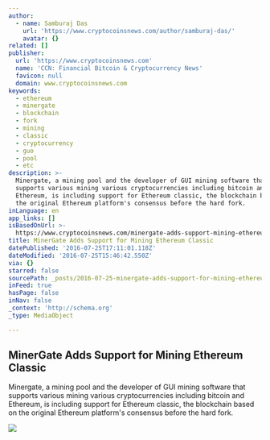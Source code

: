 ```yaml
---
author:
  - name: Samburaj Das
    url: 'https://www.cryptocoinsnews.com/author/samburaj-das/'
    avatar: {}
related: []
publisher:
  url: 'https://www.cryptocoinsnews.com'
  name: 'CCN: Financial Bitcoin & Cryptocurrency News'
  favicon: null
  domain: www.cryptocoinsnews.com
keywords:
  - ethereum
  - minergate
  - blockchain
  - fork
  - mining
  - classic
  - cryptocurrency
  - guo
  - pool
  - etc
description: >-
  Minergate, a mining pool and the developer of GUI mining software that
  supports various mining various cryptocurrencies including bitcoin and
  Ethereum, is including support for Ethereum classic, the blockchain based on
  the original Ethereum platform's consensus before the hard fork.
inLanguage: en
app_links: []
isBasedOnUrl: >-
  https://www.cryptocoinsnews.com/minergate-adds-support-mining-ethereum-classic-2/
title: MinerGate Adds Support for Mining Ethereum Classic
datePublished: '2016-07-25T17:11:01.118Z'
dateModified: '2016-07-25T15:46:42.550Z'
via: {}
starred: false
sourcePath: _posts/2016-07-25-minergate-adds-support-for-mining-ethereum-classic.md
inFeed: true
hasPage: false
inNav: false
_context: 'http://schema.org'
_type: MediaObject

---
```

<article style=""><h1>MinerGate Adds Support for Mining Ethereum Classic</h1><p>Minergate, a mining pool and the developer of GUI mining software that supports various mining various cryptocurrencies including bitcoin and Ethereum, is including support for Ethereum classic, the blockchain based on the original Ethereum platform's consensus before the hard fork.</p><img src="https://www.cryptocoinsnews.com/wp-content/uploads/2016/05/Mining-rig-g.jpg" /></article>